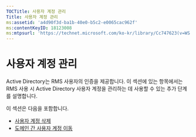```yaml
---
TOCTitle: 사용자 계정 관리
Title: 사용자 계정 관리
ms:assetid: 'a4d90f3d-ba1b-40e0-b5c2-e0065cac962f'
ms:contentKeyID: 18123008
ms:mtpsurl: 'https://technet.microsoft.com/ko-kr/library/Cc747623(v=WS.10)'
---
```


사용자 계정 관리
================

Active Directory는 RMS 사용자의 인증을 제공합니다. 이 섹션에 있는 항목에서는 RMS 사용 시 Active Directory 사용자 계정을 관리하는 데 사용할 수 있는 추가 단계를 설명합니다.

이 섹션은 다음을 포함합니다.

-   [사용자 계정 삭제](https://technet.microsoft.com/bf73b141-d4d1-4807-a773-3aaff58b0db6)
-   [도메인 간 사용자 계정 이동](https://technet.microsoft.com/0010b0ea-07c0-41c9-81f7-5881343d1d55)
